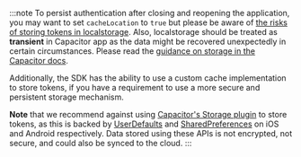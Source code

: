 <!--markdownlint-disable MD041 -->

:::note
To persist authentication after closing and reopening the application, you may want to set `cacheLocation` to `true` but please be aware of [the risks of storing tokens in localstorage](https://auth0.com/docs/libraries/auth0-single-page-app-sdk#change-storage-options). Also, localstorage should be treated as **transient** in Capacitor app as the data might be recovered unexpectedly in certain circumstances. Please read the [guidance on storage in the Capacitor docs](https://capacitorjs.com/docs/guides/storage#why-cant-i-just-use-localstorage-or-indexeddb).

Additionally, the SDK has the ability to use a custom cache implementation to store tokens, if you have a requirement to use a more secure and persistent storage mechanism.

**Note** that we recommend against using [Capacitor's Storage plugin](https://capacitorjs.com/docs/apis/storage) to store tokens, as this is backed by [UserDefaults](https://developer.apple.com/documentation/foundation/userdefaults) and [SharedPreferences](https://developer.android.com/reference/android/content/SharedPreferences) on iOS and Android respectively. Data stored using these APIs is not encrypted, not secure, and could also be synced to the cloud.
:::
